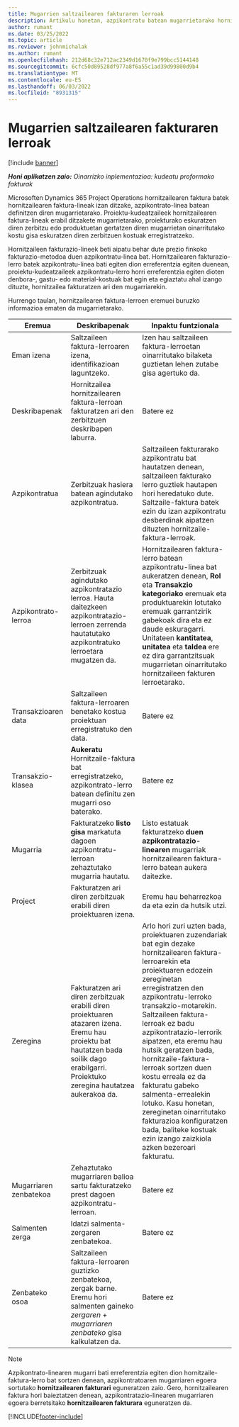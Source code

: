 ```yaml
---
title: Mugarrien saltzailearen fakturaren lerroak
description: Artikulu honetan, azpikontratu batean mugarrietarako hornitzailearen faktura-lerroak nola sortu azaltzen da.
author: rumant
ms.date: 03/25/2022
ms.topic: article
ms.reviewer: johnmichalak
ms.author: rumant
ms.openlocfilehash: 212d68c32e712ac2349d1670f9e799bcc5144148
ms.sourcegitcommit: 6cfc50d89528df977a8f6a55c1ad39d99800d9b4
ms.translationtype: MT
ms.contentlocale: eu-ES
ms.lasthandoff: 06/03/2022
ms.locfileid: "8931315"
---
```

# <a name="vendor-invoice-lines-for-milestones"></a>Mugarrien saltzailearen fakturaren lerroak

[!include [banner](../../includes/dataverse-preview.md)]

_**Honi aplikatzen zaio:** Oinarrizko inplementazioa: kudeatu proformako fakturak_

Microsoften Dynamics 365 Project Operations hornitzailearen faktura batek hornitzailearen faktura-lineak izan ditzake, azpikontrato-linea batean definitzen diren mugarrietarako. Proiektu-kudeatzaileek hornitzailearen faktura-lineak erabil ditzakete mugarrietarako, proiekturako eskuratzen diren zerbitzu edo produktuetan gertatzen diren mugarrietan oinarritutako kostu gisa eskuratzen diren zerbitzuen kostuak erregistratzeko.

Hornitzaileen fakturazio-lineek beti aipatu behar dute prezio finkoko fakturazio-metodoa duen azpikontratu-linea bat. Hornitzailearen fakturazio-lerro batek azpikontratu-linea bati egiten dion erreferentzia egiten duenean, proiektu-kudeatzaileek azpikontratu-lerro horri erreferentzia egiten dioten denbora-, gastu- edo material-kostuak bat egin eta egiaztatu ahal izango dituzte, hornitzailea fakturatzen ari den mugarriarekin.

Hurrengo taulan, hornitzailearen faktura-lerroen eremuei buruzko informazioa ematen da mugarrietarako.

| Eremua | Deskribapenak | Inpaktu funtzionala |
| --- | --- | --- |
| Eman izena | Saltzaileen faktura-lerroaren izena, identifikazioan laguntzeko. | Izen hau saltzaileen faktura-lerroetan oinarritutako bilaketa guztietan lehen zutabe gisa agertuko da. |
| Deskribapenak | Hornitzailea hornitzailearen faktura-lerroan fakturatzen ari den zerbitzuen deskribapen laburra. | Batere ez |
| Azpikontratua | Zerbitzuak hasiera batean agindutako azpikontratua. | Saltzaileen fakturarako azpikontratu bat hautatzen denean, saltzaileen fakturako lerro guztiek hautapen hori heredatuko dute. Saltzaile-faktura batek ezin du izan azpikontratu desberdinak aipatzen dituzten hornitzaile-faktura-lerroak. |
| Azpikontrato-lerroa | Zerbitzuak agindutako azpikontratazio lerroa. Hauta daitezkeen azpikontratazio-lerroen zerrenda hautatutako azpikontratuko lerroetara mugatzen da. | Hornitzailearen faktura-lerro batean azpikontratu-linea bat aukeratzen denean, **Rol** eta **Transakzio kategoriako** eremuak eta produktuarekin lotutako eremuak garrantzirik gabekoak dira eta ez daude eskuragarri. Unitateen **kantitatea**, **unitatea** eta **taldea** ere ez dira garrantzitsuak mugarrietan oinarritutako hornitzaileen fakturen lerroetarako. |
| Transakzioaren data | Saltzaileen faktura-lerroaren benetako kostua proiektuan erregistratuko den data. | Batere ez |
| Transakzio-klasea | **Aukeratu** Hornitzaile-faktura bat erregistratzeko, azpikontrato-lerro batean definitu zen mugarri oso baterako. | Batere ez |
| Mugarria | Fakturatzeko **listo gisa** markatuta dagoen azpikontratu-lerroan zehaztutako mugarria hautatu. | Listo estatuak fakturatzeko **duen azpikontratazio-linearen** mugarriak hornitzailearen faktura-lerro batean aukera daitezke. |
| Project | Fakturatzen ari diren zerbitzuak erabili diren proiektuaren izena. | Eremu hau beharrezkoa da eta ezin da hutsik utzi. |
| Zeregina | Fakturatzen ari diren zerbitzuak erabili diren proiektuaren atazaren izena. Eremu hau proiektu bat hautatzen bada soilik dago erabilgarri. Proiektuko zeregina hautatzea aukerakoa da. | Arlo hori zuri uzten bada, proiektuaren zuzendariak bat egin dezake hornitzailearen faktura-lerroarekin eta proiektuaren edozein zereginetan erregistratzen den azpikontratu-lerroko transakzio-motarekin. Saltzaileen faktura-lerroak ez badu azpikontratazio-lerrorik aipatzen, eta eremu hau hutsik geratzen bada, hornitzaile-faktura-lerroak sortzen duen kostu erreala ez da fakturatu gabeko salmenta-errealekin lotuko. Kasu honetan, zereginetan oinarritutako fakturazioa konfiguratzen bada, baliteke kostuak ezin izango zaizkiola azken bezeroari fakturatu. |
| Mugarriaren zenbatekoa | Zehaztutako mugarriaren balioa sartu fakturatzeko prest dagoen azpikontratu-lerroan. | Batere ez |
| Salmenten zerga | Idatzi salmenta-zergaren zenbatekoa. | Batere ez |
| Zenbateko osoa | Saltzaileen faktura-lerroaren guztizko zenbatekoa, zergak barne. Eremu hori salmenten gaineko *zergaren* + *mugarriaren zenbateko* gisa kalkulatzen da. | Batere ez |

> [!NOTE]
> Azpikontrato-linearen mugarri bati erreferentzia egiten dion hornitzaile-faktura-lerro bat sortzen denean, azpikontratoaren mugarriaren egoera sortutako **hornitzailearen fakturari** eguneratzen zaio. Gero, hornitzailearen faktura hori baieztatzen denean, azpikontratazio-linearen mugarriaren egoera berretsitako **hornitzailearen fakturara** eguneratzen da.

[!INCLUDE[footer-include](../../includes/footer-banner.md)]
